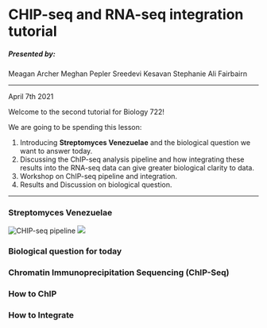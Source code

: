 # CHIP-seq and RNA-seq integration tutorial

##### Presented by: 

Meagan Archer 
Meghan Pepler
Sreedevi Kesavan 
Stephanie Ali Fairbairn 
______________________________________________________
April 7th 2021

Welcome to the second tutorial for Biology 722! 

We are going to be spending this lesson:

1. Introducing **Streptomyces Venezuelae** and the biological question we want to answer today.
2. Discussing the ChIP-seq analysis pipeline and how integrating these results into the RNA-seq data can give greater biological clarity to data. 
3. Workshop on ChIP-seq pipeline and integration.
4. Results and Discussion on biological question.
______________________________________________________

### Streptomyces Venezuelae

![CHIP-seq pipeline](https://doi.org/10.1016/j.ymeth.2020.03.005) ![](~/BIOLOGY722/Data_Integratio_Exercise/ChIP/Pictures/ChIP_pipeline.jpg)

### Biological question for today



### Chromatin Immunoprecipitation Sequencing (ChIP-Seq)



### How to ChIP

### How to Integrate 

